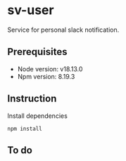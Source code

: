 # sv-user

Service for personal slack notification.

## Prerequisites

- Node version: v18.13.0
- Npm version: 8.19.3

## Instruction

Install dependencies

```
npm install
```

## To do
